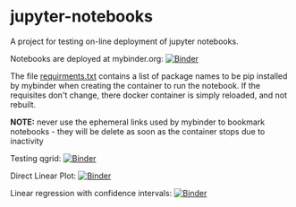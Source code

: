 # jupyter-notebooks
A project for testing on-line deployment of jupyter notebooks.

Notebooks are deployed at mybinder.org: [![Binder](https://mybinder.org/badge.svg)](https://mybinder.org/v2/gh/pjmartel/jupyter-notebooks/master)


The file [requirments.txt](./requirements.txt) contains a list of package names 
to be pip installed by mybinder when creating the container
to run the notebook. If the requisites don't change, there
docker container is simply reloaded, and not rebuilt.

**NOTE:** never use the ephemeral links used by mybinder to bookmark
notebooks - they will be delete as soon as the container stops due
to inactivity

Testing qgrid: [![Binder](https://mybinder.org/badge.svg)](https://mybinder.org/v2/gh/pjmartel/jupyter-notebooks/master?filepath=qgrid_test.ipynb)

Direct Linear Plot: [![Binder](https://mybinder.org/badge.svg)](https://mybinder.org/v2/gh/pjmartel/jupyter-notebooks/master?filepath=direct_linear_plot.ipynb)

Linear regression with confidence intervals: [![Binder](https://mybinder.org/badge.svg)](https://mybinder.org/v2/gh/pjmartel/jupyter-notebooks/master?filepath=linear_regression_confidence.ipynb)



